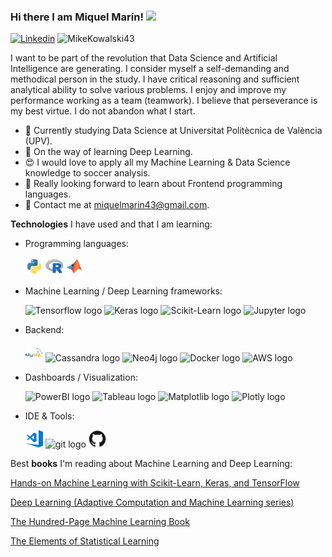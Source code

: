 ### Hi there I am **Miquel Marín**!  <img src="https://raw.githubusercontent.com/MartinHeinz/MartinHeinz/master/wave.gif" width="30px"> 

[![Linkedin](https://img.shields.io/badge/-LinkedIn-blue?style=flat&logo=Linkedin&logoColor=white&link=https://www.linkedin.com/in/miquel-marin-colome/)](https://www.linkedin.com/in/miquel-marin-colome/) 
<img src="https://komarev.com/ghpvc/?username=MikeKowalski43" alt="MikeKowalski43" />

I want to be part of the revolution that Data Science and Artificial Intelligence are generating. I consider myself a self-demanding and methodical person in the study. I have critical reasoning and sufficient analytical ability to solve various problems. I enjoy and improve my performance working as a team (teamwork). I believe that perseverance is my best virtue. I do not abandon what I start.

- 🔭 Currently studying Data Science at Universitat Politècnica de València (UPV).
- 🌱 On the way of learning Deep Learning.
- 😍 I would love to apply all my Machine Learning & Data Science knowledge to soccer analysis.
- 🧠 Really looking forward to learn about Frontend programming languages.
- 💌 Contact me at [miquelmarin43@gmail.com](mailto:miquelmarin43@gmail.com).


**Technologies** I have used and that I am learning:

- Programming languages: 
  
  <img src="https://github.com/devicons/devicon/blob/master/icons/python/python-original.svg" alt="Python logo" width="28" height="28"> <img src="https://github.com/devicons/devicon/blob/master/icons/r/r-original.svg" alt="R logo" width="28" height="28"> <img src="https://github.com/devicons/devicon/blob/master/icons/matlab/matlab-original.svg" alt="Matlab logo" width="28" height="28"> 
  
- Machine Learning / Deep Learning frameworks:

  <img src="https://cdn.worldvectorlogo.com/logos/tensorflow-2.svg" alt="Tensorflow logo" width="28" height="28"> <img src="https://upload.wikimedia.org/wikipedia/commons/thumb/a/ae/Keras_logo.svg/1024px-Keras_logo.svg.png" alt="Keras logo" width="28" height="28"> <img src="https://upload.wikimedia.org/wikipedia/commons/thumb/0/05/Scikit_learn_logo_small.svg/1280px-Scikit_learn_logo_small.svg.png" alt="Scikit-Learn logo" width="70" height="36"> <img src="https://upload.wikimedia.org/wikipedia/commons/thumb/3/38/Jupyter_logo.svg/1200px-Jupyter_logo.svg.png" alt="Jupyter logo" width="28" height="34">

- Backend:

  <img src="https://github.com/devicons/devicon/blob/master/icons/mysql/mysql-original-wordmark.svg" alt="mysql logo" width="28" height="28"> <img src="https://cdn.worldvectorlogo.com/logos/cassandra.svg" alt="Cassandra logo" width="28" height="28"> <img src="https://cdn.worldvectorlogo.com/logos/neo4j.svg" alt="Neo4j logo" width="28" height="28"> <img src="https://cdn.worldvectorlogo.com/logos/docker-3.svg" alt="Docker logo" width="35" height="35"> <img src="https://cdn.worldvectorlogo.com/logos/amazon-web-services-2.svg" alt="AWS logo" width="28" height="28">
  
- Dashboards / Visualization:

  <img src="https://cdn.worldvectorlogo.com/logos/power-bi.svg" alt="PowerBI logo" width="28" height="28"> <img src="https://cdn.worldvectorlogo.com/logos/tableau-software.svg" alt="Tableau logo" width="28" height="28"> <img src="https://matplotlib.org/_static/logo2_compressed.svg" alt="Matplotlib logo" width="50" height="28"> <img src="https://brand.plot.ly/static/images/plotly-logo-01-stripe@2x.png" alt="Plotly logo" width="70" height="28">
  

- IDE & Tools:

  <img src="https://raw.githubusercontent.com/github/explore/80688e429a7d4ef2fca1e82350fe8e3517d3494d/topics/visual-studio-code/visual-studio-code.png" alt="VS Code logo" width="28" height="28">   <img src="https://cdn.worldvectorlogo.com/logos/git-icon.svg" alt="git logo" width="28" height="28">  <img src="https://github.com/devicons/devicon/blob/master/icons/github/github-original.svg" alt="github logo" width="28" height="28">
</p>


Best **books** I'm reading about Machine Learning and Deep Learning:

  <a href="https://www.amazon.es/Hands-Machine-Learning-Scikit-Learn-TensorFlow/dp/1492032646" rel="nonfollow"> Hands-on Machine Learning with Scikit-Learn, Keras, and TensorFlow</a></p>
<p align="center"> 
  
  <a href="https://www.amazon.es/Deep-Learning-Ian-Goodfellow/dp/0262035618" rel="nonfollow"> Deep Learning (Adaptive Computation and Machine Learning series)</a></p>
<p align="center"> 
  
  <a href="https://www.amazon.com/gp/product/1999579518/ref=as_li_tl?ie=UTF8&camp=1789&creative=9325&creativeASIN=1999579518&linkCode=as2&tag=themlbook-20&linkId=012a51085af753d857de22e9e5d6ae30" rel="nonfollow">The Hundred-Page Machine Learning Book</a>

  <a href="https://web.stanford.edu/~hastie/ElemStatLearn/" rel="nonfollow">The Elements of Statistical Learning</a></p>


<!--
**MikeKowalski43/MikeKowalski43** is a ✨ _special_ ✨ repository because its `README.md` (this file) appears on your GitHub profile.

Here are some ideas to get you started:

- 🔭 I’m currently working on ...
- 🌱 I’m currently learning ...
- 👯 I’m looking to collaborate on ...
- 🤔 I’m looking for help with ...
- 💬 Ask me about ...
- 📫 How to reach me: ...
- 😄 Pronouns: ...
- ⚡ Fun fact: ...
-->
